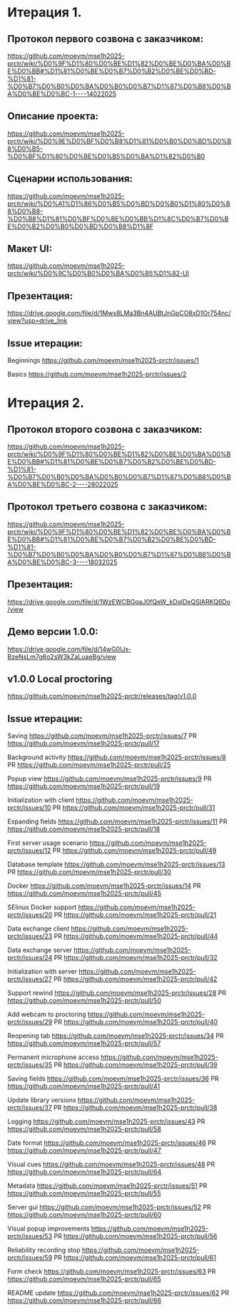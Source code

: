 # Итерация 1.

## Протокол первого созвона с заказчиком:
https://github.com/moevm/mse1h2025-prctr/wiki/%D0%9F%D1%80%D0%BE%D1%82%D0%BE%D0%BA%D0%BE%D0%BB#%D1%81%D0%BE%D0%B7%D0%B2%D0%BE%D0%BD-%D1%81-%D0%B7%D0%B0%D0%BA%D0%B0%D0%B7%D1%87%D0%B8%D0%BA%D0%BE%D0%BC-1----14022025

## Описание проекта: 
https://github.com/moevm/mse1h2025-prctr/wiki/%D0%9E%D0%BF%D0%B8%D1%81%D0%B0%D0%BD%D0%B8%D0%B5-%D0%BF%D1%80%D0%BE%D0%B5%D0%BA%D1%82%D0%B0  

## Сценарии использования:
https://github.com/moevm/mse1h2025-prctr/wiki/%D0%A1%D1%86%D0%B5%D0%BD%D0%B0%D1%80%D0%B8%D0%B8-%D0%B8%D1%81%D0%BF%D0%BE%D0%BB%D1%8C%D0%B7%D0%BE%D0%B2%D0%B0%D0%BD%D0%B8%D1%8F 

## Макет UI:
https://github.com/moevm/mse1h2025-prctr/wiki/%D0%9C%D0%B0%D0%BA%D0%B5%D1%82-UI

## Презентация: 
https://drive.google.com/file/d/1Mwx8LMa3Bn4AUBtJnGpCO8xD1Or754nc/view?usp=drive_link

## Issue итерации:
Beginnings https://github.com/moevm/mse1h2025-prctr/issues/1

Basics https://github.com/moevm/mse1h2025-prctr/issues/2

# Итерация 2.

## Протокол второго созвона с заказчиком:
https://github.com/moevm/mse1h2025-prctr/wiki/%D0%9F%D1%80%D0%BE%D1%82%D0%BE%D0%BA%D0%BE%D0%BB#%D1%81%D0%BE%D0%B7%D0%B2%D0%BE%D0%BD-%D1%81-%D0%B7%D0%B0%D0%BA%D0%B0%D0%B7%D1%87%D0%B8%D0%BA%D0%BE%D0%BC-2----28022025

## Протокол третьего созвона с заказчиком:
https://github.com/moevm/mse1h2025-prctr/wiki/%D0%9F%D1%80%D0%BE%D1%82%D0%BE%D0%BA%D0%BE%D0%BB#%D1%81%D0%BE%D0%B7%D0%B2%D0%BE%D0%BD-%D1%81-%D0%B7%D0%B0%D0%BA%D0%B0%D0%B7%D1%87%D0%B8%D0%BA%D0%BE%D0%BC-3----18032025

## Презентация:
https://drive.google.com/file/d/1WzEWCBGqaJ0fQeW_kDqlDeQSlARKQ6Do/view

## Демо версии 1.0.0:
https://drive.google.com/file/d/14wG0IJx-BzeNsLm7g6o2sW3kZaLuaeBg/view 

## v1.0.0 Local proctoring
https://github.com/moevm/mse1h2025-prctr/releases/tag/v1.0.0 

## Issue итерации:

Saving https://github.com/moevm/mse1h2025-prctr/issues/7 PR https://github.com/moevm/mse1h2025-prctr/pull/17

Background activity https://github.com/moevm/mse1h2025-prctr/issues/8 PR https://github.com/moevm/mse1h2025-prctr/pull/25

Popup view https://github.com/moevm/mse1h2025-prctr/issues/9 PR https://github.com/moevm/mse1h2025-prctr/pull/19

Initialization with client https://github.com/moevm/mse1h2025-prctr/issues/10 PR https://github.com/moevm/mse1h2025-prctr/pull/31

Expanding fields https://github.com/moevm/mse1h2025-prctr/issues/11 PR https://github.com/moevm/mse1h2025-prctr/pull/18

First server usage scenario https://github.com/moevm/mse1h2025-prctr/issues/12 PR https://github.com/moevm/mse1h2025-prctr/pull/49

Database template https://github.com/moevm/mse1h2025-prctr/issues/13 PR https://github.com/moevm/mse1h2025-prctr/pull/30

Docker https://github.com/moevm/mse1h2025-prctr/issues/14 PR https://github.com/moevm/mse1h2025-prctr/pull/45

SElinux Docker support https://github.com/moevm/mse1h2025-prctr/issues/20 PR https://github.com/moevm/mse1h2025-prctr/pull/21

Data exchange client https://github.com/moevm/mse1h2025-prctr/issues/23 PR https://github.com/moevm/mse1h2025-prctr/pull/44

Data exchange server https://github.com/moevm/mse1h2025-prctr/issues/24 PR https://github.com/moevm/mse1h2025-prctr/pull/32

Initialization with server https://github.com/moevm/mse1h2025-prctr/issues/27 PR https://github.com/moevm/mse1h2025-prctr/pull/42

Support rewind https://github.com/moevm/mse1h2025-prctr/issues/28 PR https://github.com/moevm/mse1h2025-prctr/pull/50

Add webcam to proctoring https://github.com/moevm/mse1h2025-prctr/issues/29 PR https://github.com/moevm/mse1h2025-prctr/pull/40

Reopening tab https://github.com/moevm/mse1h2025-prctr/issues/34 PR https://github.com/moevm/mse1h2025-prctr/pull/57

Permanent microphone access https://github.com/moevm/mse1h2025-prctr/issues/35 PR https://github.com/moevm/mse1h2025-prctr/pull/39

Saving fields https://github.com/moevm/mse1h2025-prctr/issues/36 PR https://github.com/moevm/mse1h2025-prctr/pull/41

Update library versions https://github.com/moevm/mse1h2025-prctr/issues/37 PR https://github.com/moevm/mse1h2025-prctr/pull/38

Logging https://github.com/moevm/mse1h2025-prctr/issues/43 PR https://github.com/moevm/mse1h2025-prctr/pull/58

Date format https://github.com/moevm/mse1h2025-prctr/issues/46 PR https://github.com/moevm/mse1h2025-prctr/pull/47

Visual cues https://github.com/moevm/mse1h2025-prctr/issues/48 PR https://github.com/moevm/mse1h2025-prctr/pull/64

Metadata https://github.com/moevm/mse1h2025-prctr/issues/51 PR https://github.com/moevm/mse1h2025-prctr/pull/55

Server gui https://github.com/moevm/mse1h2025-prctr/issues/52 PR https://github.com/moevm/mse1h2025-prctr/pull/60

Visual popup improvements https://github.com/moevm/mse1h2025-prctr/issues/53 PR https://github.com/moevm/mse1h2025-prctr/pull/56

Reliability recording stop https://github.com/moevm/mse1h2025-prctr/issues/59 PR https://github.com/moevm/mse1h2025-prctr/pull/61

Form check https://github.com/moevm/mse1h2025-prctr/issues/63 PR https://github.com/moevm/mse1h2025-prctr/pull/65

README update https://github.com/moevm/mse1h2025-prctr/issues/62 PR https://github.com/moevm/mse1h2025-prctr/pull/66

